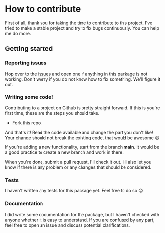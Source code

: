 # How to contribute
First of all, thank you for taking the time to contribute to this project. I've tried to make a stable project and try to fix bugs continuously. You can help me do more.

## Getting started

### Reporting issues

Hop over to the [issues](https://github.com/HerrBertling/vue-blockies/issues) and open one if anything in this package is not working. Don't worry if you do not know how to fix something. We'll figure it out.

### Writing some code!

Contributing to a project on Github is pretty straight forward. If this is you're first time, these are the steps you should take.

- Fork this repo.

And that's it! Read the code available and change the part you don't like! Your change should not break the existing code, that would be awesome :smile:

If you're adding a new functionality, start from the branch **main**. It would be a good practice to create a new branch and work in there.

When you're done, submit a pull request, I'll check it out. I'll also let you know if there is any problem or any changes that should be considered.

### Tests

I haven't written any tests for this package yet. Feel free to do so :blush:

### Documentation

I did write some documentation for the package, but I haven't checked with anyone whether it is easy to understand. If you are confused by any part, feel free to open an issue and discuss potential clarifications.
